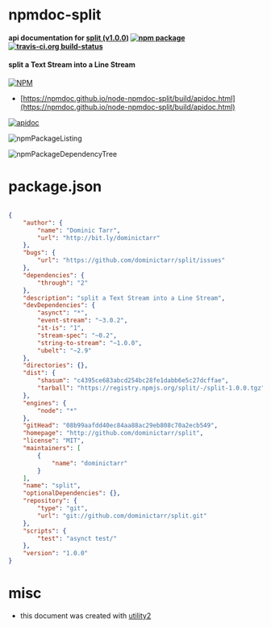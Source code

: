 # npmdoc-split

#### api documentation for  [split (v1.0.0)](http://github.com/dominictarr/split)  [![npm package](https://img.shields.io/npm/v/npmdoc-split.svg?style=flat-square)](https://www.npmjs.org/package/npmdoc-split) [![travis-ci.org build-status](https://api.travis-ci.org/npmdoc/node-npmdoc-split.svg)](https://travis-ci.org/npmdoc/node-npmdoc-split)

#### split a Text Stream into a Line Stream

[![NPM](https://nodei.co/npm/split.png?downloads=true&downloadRank=true&stars=true)](https://www.npmjs.com/package/split)

- [https://npmdoc.github.io/node-npmdoc-split/build/apidoc.html](https://npmdoc.github.io/node-npmdoc-split/build/apidoc.html)

[![apidoc](https://npmdoc.github.io/node-npmdoc-split/build/screenCapture.buildCi.browser.%252Ftmp%252Fbuild%252Fapidoc.html.png)](https://npmdoc.github.io/node-npmdoc-split/build/apidoc.html)

![npmPackageListing](https://npmdoc.github.io/node-npmdoc-split/build/screenCapture.npmPackageListing.svg)

![npmPackageDependencyTree](https://npmdoc.github.io/node-npmdoc-split/build/screenCapture.npmPackageDependencyTree.svg)



# package.json

```json

{
    "author": {
        "name": "Dominic Tarr",
        "url": "http://bit.ly/dominictarr"
    },
    "bugs": {
        "url": "https://github.com/dominictarr/split/issues"
    },
    "dependencies": {
        "through": "2"
    },
    "description": "split a Text Stream into a Line Stream",
    "devDependencies": {
        "asynct": "*",
        "event-stream": "~3.0.2",
        "it-is": "1",
        "stream-spec": "~0.2",
        "string-to-stream": "~1.0.0",
        "ubelt": "~2.9"
    },
    "directories": {},
    "dist": {
        "shasum": "c4395ce683abcd254bc28fe1dabb6e5c27dcffae",
        "tarball": "https://registry.npmjs.org/split/-/split-1.0.0.tgz"
    },
    "engines": {
        "node": "*"
    },
    "gitHead": "08b99aafdd40ec84aa88ac29eb808c70a2ecb549",
    "homepage": "http://github.com/dominictarr/split",
    "license": "MIT",
    "maintainers": [
        {
            "name": "dominictarr"
        }
    ],
    "name": "split",
    "optionalDependencies": {},
    "repository": {
        "type": "git",
        "url": "git://github.com/dominictarr/split.git"
    },
    "scripts": {
        "test": "asynct test/"
    },
    "version": "1.0.0"
}
```



# misc
- this document was created with [utility2](https://github.com/kaizhu256/node-utility2)
